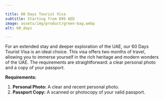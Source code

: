 ```yaml
---

title: 60 Days Tourist Visa
subtitle: Starting from 699 AED
image: assets/img/product/green-bag.webp
alt: 60_days

---
```


For an extended stay and deeper exploration of the UAE, our 60 Days Tourist Visa is an ideal choice. This visa offers two months of travel, allowing you to immerse yourself in the rich heritage and modern wonders of the UAE. The requirements are straightforward: a clear personal photo and a copy of your passport.

**Requirements:**
1. **Personal Photo:** A clear and recent personal photo.
2. **Passport Copy:** A scanned or photocopy of your valid passport.